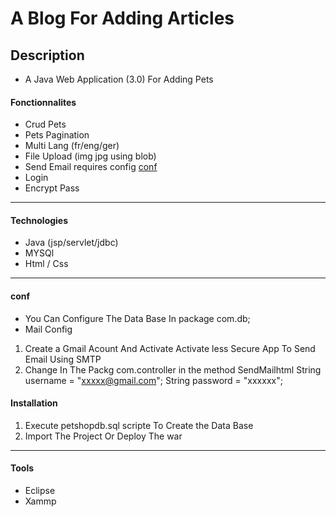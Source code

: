 # A Blog For Adding Articles

## Description

- A Java Web Application (3.0) For Adding Pets

#### Fonctionnalites

- Crud Pets
- Pets Pagination
- Multi Lang (fr/eng/ger)
- File Upload (img jpg using blob)
- Send Email requires config [conf](#conf)
- Login
- Encrypt Pass

---

#### Technologies

- Java (jsp/servlet/jdbc)
- MYSQl
- Html / Css

---

#### conf

- You Can Configure The Data Base In package com.db;
- Mail Config

1. Create a Gmail Acount And Activate Activate less Secure App To Send Email Using SMTP
2. Change In The Packg com.controller in the method SendMailhtml String username = "xxxxx@gmail.com";
   String password = "xxxxxx";

#### Installation

1. Execute petshopdb.sql scripte To Create the Data Base
2. Import The Project Or Deploy The war

---

#### Tools

- Eclipse
- Xammp

